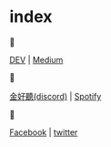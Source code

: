 # index

:see_no_evil:

[DEV](https://dev.to/moogoo78) | [Medium](https://medium.com/@moogoo)

:hear_no_evil:

[金好聽(discord)](https://discord.gg/G5mq2nQC) | [Spotify](https://open.spotify.com/user/11102463304)

:speak_no_evil:

[Facebook](https://www.facebook.com/moogoo.lee/) | [twitter](https://x.com/moogoo)
